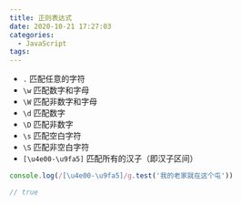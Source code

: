 ```yaml
---
title: 正则表达式
date: 2020-10-21 17:27:03
categories:
  - JavaScript
tags: 
---
```


+ <code>.</code> 匹配任意的字符
+ <code>\w</code> 匹配数字和字母
+ <code>\W</code> 匹配非数字和字母
+ <code>\d</code> 匹配数字
+ <code>\D</code> 匹配非数字
+ <code>\s</code> 匹配空白字符
+ <code>\S</code> 匹配非空白字符
+ <code>[\u4e00-\u9fa5]</code> 匹配所有的汉子（即汉子区间）
```js
console.log(/[\u4e00-\u9fa5]/g.test('我的老家就在这个屯'))

// true
```





